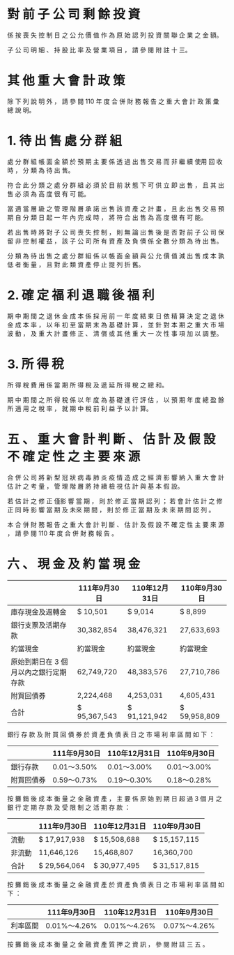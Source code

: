 # 對 前 子 公 司 剩 餘 投 資

係 按 喪 失 控 制 日 之 公 允 價 值 作 為 原 始 認 列 投 資 關 聯 企 業 之 金 額。

子 公 司 明 細 、 持 股 比 率 及 營 業 項 目 ， 請 參 閱 附 註 十 三。

# 其 他 重 大 會 計 政 策

除 下 列 說 明 外 ， 請 參 閱 110 年 度 合 併 財 務 報 告 之 重 大 會 計 政 策 彙 總 說 明。

# 1. 待 出 售 處 分 群 組

處 分 群 組 帳 面 金 額 於 預 期 主 要 係 透 過 出 售 交 易 而 非 繼 續 使用 回 收 時 ， 分 類 為 待 出 售。

符 合 此 分 類 之 處 分 群 組 必 須 於 目 前 狀 態 下 可 供 立 即 出 售 ， 且 其 出 售 必 須 為 高 度 很 有 可 能。

當 適 當 層 級 之 管 理 階 層 承 諾 出 售 該 資 產 之 計 畫 ， 且 此 出 售 交 易 預 期 自 分 類 日 起 一 年 內 完 成 時 ， 將 符 合 出 售 為 高 度 很 有 可 能。

若 出 售 時 將 對 子 公 司 喪 失 控 制 ， 則 無 論 出 售 後 是 否 對 前 子 公 司 保 留 非 控 制 權 益 ， 該 子 公 司 所 有 資 產 及 負 債 係 全 數 分 類 為 待 出 售。

分 類 為 待 出 售 之 處 分 群 組 係 以 帳 面 金 額 與 公 允 價 值 減 出 售 成 本 孰 低 者 衡 量 ， 且 對 此 類 資 產 停 止 提 列 折 舊。

# 2. 確 定 福 利 退 職 後 福 利

期 中 期 間 之 退 休 金 成 本 係 採 用 前 一 年 度 結 束 日 依 精 算 決 定 之 退 休 金 成 本 率 ， 以 年 初 至 當 期 末 為 基 礎 計 算 ， 並 針 對 本 期 之 重 大 市 場 波 動 ， 及 重 大 計 畫 修 正 、 清 償 或 其 他 重 大 一 次 性 事 項 加 以 調 整。

# 3. 所 得 稅

所 得 稅 費 用 係 當 期 所 得 稅 及 遞 延 所 得 稅 之 總 和。

期 中 期 間 之 所 得 稅 係 以 年 度 為 基 礎 進 行 評 估 ， 以 預 期 年 度 總 盈 餘 所 適 用 之 稅 率 ， 就 期 中 稅 前 利 益 予 以 計 算。

# 五 、 重 大 會 計 判 斷 、 估 計 及 假 設 不 確 定 性 之 主 要 來 源

合 併 公 司 將 新 型 冠 狀 病 毒 肺 炎 疫 情 造 成 之 經 濟 影 響 納 入 重 大 會 計 估 計 之 考 量 ， 管 理 階 層 將 持 續 檢 視 估 計 與 基 本 假 設。

若 估 計 之 修 正 僅影 響 當 期 ， 則 於 修 正 當 期 認 列 ； 若 會 計 估 計 之 修 正 同 時 影 響 當 期 及 未來 期 間 ， 則 於 修 正 當 期 及 未 來 期 間 認 列 。

本 合 併 財 務 報 告 之 重 大 會 計 判 斷 、 估 計 及 假 設 不 確 定 性 主 要 來 源 ， 請 參 閱 110 年 度 合 併 財 務 報 告 。

# 六 、 現 金 及 約 當 現 金

| |111年9月30日|110年12月31日|110年9月30日|
|---|---|---|---|
|庫存現金及週轉金|$ 10,501|$ 9,014|$ 8,899|
|銀行支票及活期存款|30,382,854|38,476,321|27,633,693|
|約當現金|約當現金|約當現金|約當現金|
|原始到期日在 3 個月以內之銀行定期存款|62,749,720|48,383,576|27,710,786|
|附買回債券|2,224,468|4,253,031|4,605,431|
|合計|$ 95,367,543|$ 91,121,942|$ 59,958,809|

銀行 存 款 及 附 買 回 債 券 於 資 產 負 債 表 日 之 市 場 利 率 區 間 如 下 ：

| |111年9月30日|110年12月31日|110年9月30日|
|---|---|---|---|
|銀行存款|0.01～3.50%|0.01～3.00%|0.01～3.00%|
|附買回債券|0.59～0.73%|0.19～0.30%|0.18～0.28%|

按 攤 銷 後 成 本 衡 量 之 金 融 資 產 ， 主 要 係 原 始 到 期 日 超 過 3 個 月 之 銀 行 定 期 存 款 及 受 限 制 之 活 期 存 款 ：

| |111年9月30日|110年12月31日|110年9月30日|
|---|---|---|---|
|流動|$ 17,917,938|$ 15,508,688|$ 15,157,115|
|非流動|11,646,126|15,468,807|16,360,700|
|合計|$ 29,564,064|$ 30,977,495|$ 31,517,815|

按 攤 銷 後 成 本 衡 量 之 金 融 資 產 於 資 產 負 債 表 日 之 市 場 利 率 區 間 如 下 ：

| |111年9月30日|110年12月31日|110年9月30日|
|---|---|---|---|
|利率區間|0.01%～4.26%|0.01%～4.26%|0.07%～4.26%|

按 攤 銷 後 成 本 衡 量 之 金 融 資 產 質 押 之 資 訊 ， 參 閱 附 註 三 五 。